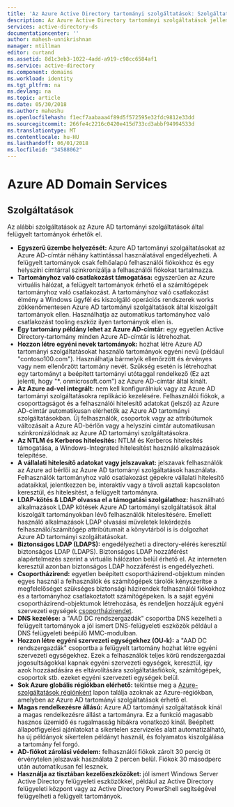 ```yaml
---
title: 'Az Azure Active Directory tartományi szolgáltatások: Szolgáltatások |} Microsoft Docs'
description: Az Azure Active Directory tartományi szolgáltatások jellemzői
services: active-directory-ds
documentationcenter: ''
author: mahesh-unnikrishnan
manager: mtillman
editor: curtand
ms.assetid: 8d1c3eb3-1022-4add-a919-c98cc6584af1
ms.service: active-directory
ms.component: domains
ms.workload: identity
ms.tgt_pltfrm: na
ms.devlang: na
ms.topic: article
ms.date: 05/30/2018
ms.author: maheshu
ms.openlocfilehash: f1ecf7aabaaa4f89d5f572595e32fdc9812e33dd
ms.sourcegitcommit: 266fe4c2216c0420e415d733cd3abbf94994533d
ms.translationtype: MT
ms.contentlocale: hu-HU
ms.lasthandoff: 06/01/2018
ms.locfileid: "34588062"
---
```

# <a name="azure-ad-domain-services"></a>Azure AD Domain Services
## <a name="features"></a>Szolgáltatások
Az alábbi szolgáltatások az Azure AD tartományi szolgáltatások által felügyelt tartományok érhetők el.

* **Egyszerű üzembe helyezését:** Azure AD tartományi szolgáltatásokat az Azure AD-címtár néhány kattintással használatával engedélyezheti. A felügyelt tartományok csak felhőalapú felhasználói fiókokhoz és egy helyszíni címtárral szinkronizálja a felhasználói fiókokat tartalmazza.
* **Tartományhoz való csatlakozást támogatása:** egyszerűen az Azure virtuális hálózat, a felügyelt tartományok érhető el a számítógépek tartományhoz való csatlakozást. A tartományhoz való csatlakozást élmény a Windows ügyfél és kiszolgáló operációs rendszerek works zökkenőmentesen Azure AD tartományi szolgáltatások által kiszolgált tartományok ellen. Használhatja az automatikus tartományhoz való csatlakozást tooling eszköz ilyen tartományok ellen is.
* **Egy tartomány példány lehet az Azure AD-címtár:** egy egyetlen Active Directory-tartomány minden Azure AD-címtár is létrehozhat.
* **Hozzon létre egyéni nevek tartományok:** hozhat létre Azure AD tartományi szolgáltatásokat használó tartományok egyéni nevű (például "contoso100.com"). Használhatja bármelyik ellenőrzött és érvényes vagy nem ellenőrzött tartomány nevét. Szükség esetén is létrehozhat egy tartományt a beépített tartományi utótaggal rendelkező (Ez azt jelenti, hogy "*. onmicrosoft.com") az Azure AD-címtár által kínált.
* **Az Azure ad-vel integrált:** nem kell konfigurálniuk vagy az Azure AD tartományi szolgáltatásokra replikáció kezelésére. Felhasználói fiókok, a csoporttagságot és a felhasználói hitelesítő adatokat (jelszó) az Azure AD-címtár automatikusan elérhetők az Azure AD tartományi szolgáltatásokban. Új felhasználók, csoportok vagy az attribútumok változásait a Azure AD-bérlőn vagy a helyszíni címtár automatikusan szinkronizálódnak az Azure AD tartományi szolgáltatásokra.
* **Az NTLM és Kerberos hitelesítés:** NTLM és Kerberos hitelesítés támogatása, a Windows-Integrated hitelesítést használó alkalmazások telepítése.
* **A vállalati hitelesítő adatokat vagy jelszavakat:** jelszavak felhasználók az Azure ad bérlői az Azure AD tartományi szolgáltatások használata. Felhasználók tartományhoz való csatlakozást gépekre vállalati hitelesítő adataikkal, jelentkezzen be, interaktív vagy a távoli asztali kapcsolaton keresztül, és hitelesítést, a felügyelt tartományra.
* **LDAP-kötés & LDAP olvassa el a támogatási szolgálathoz:** használható alkalmazások LDAP kötések Azure AD tartományi szolgáltatások által kiszolgált tartományokban lévő felhasználók hitelesítésére. Emellett használó alkalmazások LDAP olvasási műveletek lekérdezés felhasználó/számítógép attribútumait a könyvtárból is is dolgozhat Azure AD tartományi szolgáltatásokat.
* **Biztonságos LDAP (LDAPS):** engedélyezheti a directory-elérés keresztül biztonságos LDAP (LDAPS). Biztonságos LDAP hozzáférést alapértelmezés szerint a virtuális hálózaton belül érhető el. Az interneten keresztül azonban biztonságos LDAP hozzáférést is engedélyezheti.
* **Csoportházirend:** egyetlen beépített csoportházirend-objektum minden egyes használ a felhasználók és számítógépek tárolók kényszerítse a megfelelőséget szükséges biztonsági házirendek felhasználói fiókokhoz és a tartományhoz csatlakoztatott számítógépeken. Is a saját egyéni csoportházirend-objektumok létrehozása, és rendeljen hozzájuk egyéni szervezeti egységek [csoportházirendet](active-directory-ds-admin-guide-administer-group-policy.md).
* **DNS kezelése:** a "AAD DC rendszergazdák" csoportba DNS kezelheti a felügyelt tartományok a jól ismert DNS-felügyeleti eszközök például a DNS felügyeleti beépülő MMC-modulban.
* **Hozzon létre egyéni szervezeti egységekhez (OU-k):** a "AAD DC rendszergazdák" csoportba a felügyelt tartomány hozhat létre egyéni szervezeti egységekhez. Ezek a felhasználók teljes körű rendszergazdai jogosultságokkal kapnak egyéni szervezeti egységek, keresztül, így azok hozzáadására és eltávolítására szolgáltatásfiókok, számítógépek, csoportok stb. ezeket egyéni szervezeti egységek belül.
* **Sok Azure globális régiókban elérhető:** tekintse meg a [Azure-szolgáltatások régiónként](https://azure.microsoft.com/regions/#services/) lapon találja azoknak az Azure-régiókban, amelyben az Azure AD tartományi szolgáltatások érhető el.
* **Magas rendelkezésre állású:** Azure AD tartományi szolgáltatások kínál a magas rendelkezésre állást a tartományra. Ez a funkció magasabb hasznos üzemidő és rugalmasság hibákra vonatkozó kínál. Beépített állapotfigyelési ajánlatokat a sikertelen szervizelés alatt automatizálható, ha új példányok sikertelen példányt használ, és folyamatos kiszolgálása a tartomány fel forgó.
* **AD-fiókot zárolási védelem:** felhasználói fiókok zárolt 30 percig öt érvénytelen jelszavak használata 2 percen belül. Fiókok 30 másodperc után automatikusan fel lesznek.
* **Használja az tisztában kezelőeszközöket:** jól ismert Windows Server Active Directory felügyeleti eszközökkel, például az Active Directory felügyeleti központ vagy az Active Directory PowerShell segítségével felügyelheti a felügyelt tartományok.

